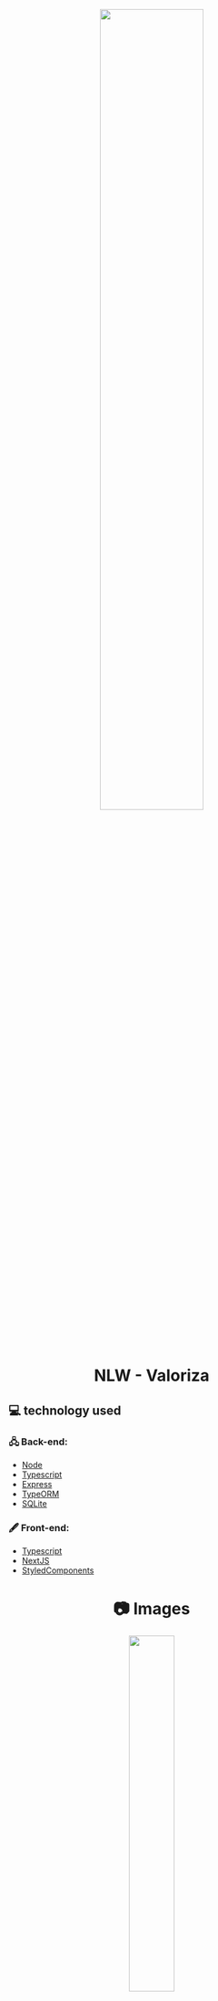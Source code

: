 <p align="center" width="100%">
    <img width="60%" src="https://user-images.githubusercontent.com/24235241/123501804-732e3f00-d615-11eb-9e53-5dda97677c69.png"> 
</p>

<h1 align="center">NLW - Valoriza</h1>


## 💻 technology used
### 🖧 Back-end:
- [Node](https://nodejs.org/en/)
- [Typescript](https://www.typescriptlang.org/)
- [Express](https://expressjs.com)
- [TypeORM](https://typeorm.io/)
- [SQLite](https://www.sqlite.org/index.html)
### 🖋 Front-end:
- [Typescript](https://www.typescriptlang.org/)
- [NextJS](https://nextjs.org/)
- [StyledComponents](https://styled-components.com/)

<h1 align="center">📷 Images</h1>

<p align="center" width="100%">
    <img width="40%" src="https://user-images.githubusercontent.com/24235241/123501893-26973380-d616-11eb-883f-915e962303e9.png"> 
</p>

<p align="center" width="100%">
    <img width="80%" src="https://user-images.githubusercontent.com/24235241/123501905-42023e80-d616-11eb-9908-e5e45dd43c66.png"> 
</p>

<p align="center" width="100%">
    <img width="40%" src="https://user-images.githubusercontent.com/24235241/123501897-2b5be780-d616-11eb-8965-e61feb3dbaa7.png"> 
</p>


